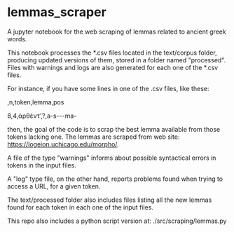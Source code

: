 # lemmas_scraper
A jupyter notebook for the web scraping of lemmas related to ancient greek words.

This notebook processes the *.csv files located in the text/corpus folder, 
producing updated versions of them, stored in a folder named
"processed". Files with warnings and logs are also generated for
each one of the *.csv files.

For instance, if you have some lines in one of the .csv files, like these:

,n,token,lemma,pos

8,4,ἀρθέντʼ,?,a-s---ma-

then, the goal of the code is to scrap the best lemma available from those 
tokens lacking one. The lemmas are scraped from web site:
https://logeion.uchicago.edu/morpho/.

A file of the type "warnings" informs about possible syntactical errors
in tokens in the input files.

A "log" type file, on the other hand, reports problems found when trying
to access a URL, for a given token.

The text/processed folder also includes files listing all the new lemmas
found for each token in each one of the input files.

This repo also includes a python script version at: ./src/scraping/lemmas.py

